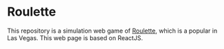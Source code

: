 # Roulette

This repository is a simulation web game of [Roulette](https://en.wikipedia.org/wiki/Roulette), which is a popular in Las Vegas. This web page is based on ReactJS.


